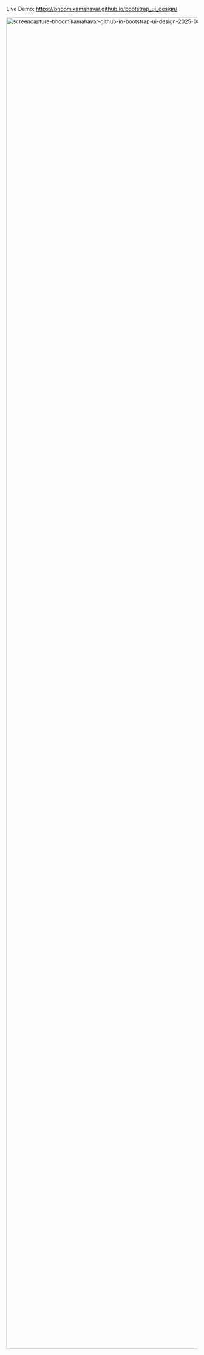 Live Demo: https://bhoomikamahavar.github.io/bootstrap_ui_design/

<img width="1452" height="3495" alt="screencapture-bhoomikamahavar-github-io-bootstrap-ui-design-2025-08-29-02_06_37" src="https://github.com/user-attachments/assets/4d09256a-c3bf-4206-ae02-7b7b81844433" />

